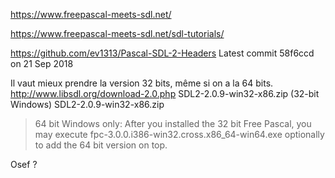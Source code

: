 https://www.freepascal-meets-sdl.net/

https://www.freepascal-meets-sdl.net/sdl-tutorials/


https://github.com/ev1313/Pascal-SDL-2-Headers
Latest commit 58f6ccd on 21 Sep 2018

Il vaut mieux prendre la version 32 bits, même si on a la 64 bits.
http://www.libsdl.org/download-2.0.php
SDL2-2.0.9-win32-x86.zip (32-bit Windows)
SDL2-2.0.9-win32-x86.zip

>  64 bit Windows only: After you installed the 32 bit Free Pascal, you may execute fpc-3.0.0.i386-win32.cross.x86_64-win64.exe optionally to add the 64 bit version on top.

Osef ?

